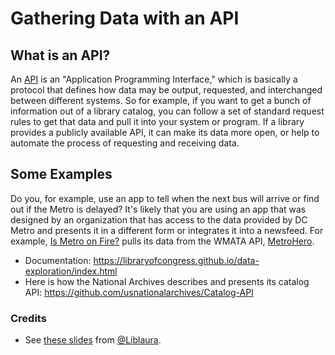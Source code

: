 # Gathering Data with an API

## What is an API?

An [API](https://en.wikipedia.org/wiki/Application_programming_interface) is an "Application Programming Interface," which is basically a protocol that defines how data may be output, requested, and interchanged between different systems. So for example, if you want to get a bunch of information out of a library catalog, you can follow a set of standard request rules to get that data and pull it into your system or program. If a library provides a publicly available API, it can make its data more open, or help to automate the process of requesting and receiving data. 

## Some Examples

Do you, for example, use an app to tell when the next bus will arrive or find out if the Metro is delayed? It's likely that you are using an app that was designed by an organization that has access to the data provided by DC Metro and presents it in a different form or integrates it into a newsfeed. For example, [Is Metro on Fire?](https://ismetroonfire.com/) pulls its data from the WMATA API, [MetroHero](https://dcmetrohero.com/apis).

* Documentation: https://libraryofcongress.github.io/data-exploration/index.html
* Here is how the National Archives describes and presents its catalog API: https://github.com/usnationalarchives/Catalog-API

### Credits

* See [these slides](https://osf.io/csbrz/) from [@Liblaura](https://twitter.com/liblaura).
